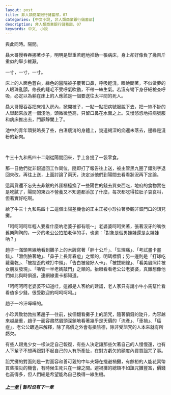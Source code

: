 ```yaml
---
layout: post
title: 非人類商業銀行儲蓄部，07
categories: [中文小說, 非人類商業銀行儲蓄部]
description: 非人類商業銀行儲蓄部，07
keywords: 中文, 小說
---
```


與此同時。陽間。

贔大哥慢吞吞挪著步子，明明是舉重若輕地推動一張病床，身上卻好像負了幾百斤重似的舉步維艱。

一寸，一寸，一寸。

床上的人面色蒼白，綠色的醫院被子覆著口鼻，呼吸輕淺。眼瞼闔著，不似做夢的人眼珠亂顫，修長的睫毛不受呼氣吹動，不帶一絲生氣。若沒有彎下身仔細檢查呼吸，必定以為躺在床上的人應該是一個要送往太平間的死人。

贔大哥慢吞吞把床推入房內，掀開被子，一點一點把病號服脫下去，把一絲不掛的人舉起來放進一個淺池，頭微微墊高，只留口鼻在水面之上。又慢悠悠地把病號服和病床推出去，門靜靜闔上了。

池中的青年頭髮略長了些，白湛瘦消的身體上，幾道褐深的痂還未落去，邊緣是淺粉的新肉。

<br/>

牛三十九和馬四十二剛從陽間回來，手上各提了一袋零食。

那一日他們從非銀返回工作崗位，隨即打了報告往上送，被主管黑九圈了錯別字退回來改，再往上送，上面討論了兩天，決定派他們到陽間去看看狀況再下定論。

這兩貨還不忘先去非銀的外匯櫃檯換了一些陽世的錢去買東西吃，地府的食物實在是吃膩了，陽間的東西不營養又不知道都添加了什麼，每次都吃得拉肚子哀哀叫，但著實好吃啊。

給了牛三十九和馬四十二這個出陽差機會的正主正被小珍拉著參觀非銀門口的詛咒攤。

「呵呵呵呵年輕人要看什麼吶老婆子都有哦～」老婆婆呵呵笑著，張著沒牙的嘴依舊樂陶陶的，一旁的老公公拍拍老伴的手，也道：「對象是個男娃娃還是女娃娃吶？」

趙子一滿頭黑線地看到攤子上的木牌寫著「胖十公斤」、「生理痛」、「考試畫卡畫錯」、「滑倒臉著地」、「鼻子上長青春痘」之類的，明碼標價；另一邊則是「打球吃蘿蔔乾」、「被投歪的球打中頭」、「告白被發好人卡」、「被拔網線」、「看美眉照片被女朋友發現」、「嚕管一半老媽敲門」之類的。抬眼看看老公公老婆婆，真難想像他們如此與時俱進，連網線畫卡都知道。

「呵呵呵呵老婆婆不知道哇，這都是人客給的建議，老人家只有請小牛小馬幫忙看看值多少錢，很受歡迎的呵呵呵呵。」

趙子一冷汗嘩嘩的。

小珍興致勃勃拉著趙子一往前，挨個翻看攤子上的詛咒，隨著價錢的陡升，內容越來越嚴重，趙子一面容肅然眉頭深鎖地看著幾乎是天價的「流產」、「車禍」、「癌症」，老公公踱過來解釋，除了高價之外會有損陰德，除非受詛咒的人本來就有所虧欠。

有些人跟鬼少女一樣決定自己報復，有些人決定讓那些欠著自己的人慢慢還，也有人下輩子不想再跟對不起自己的人有所牽扯，在對方虧欠的額度內買買詛咒了事。

詛咒攤的對面則是一對面容和善可親的中年夫婦在擺避禍攤，有餘裕的人能花冥幣買些擋災的機會，有時候生死只在一線之間。避禍攤的總類不如詛咒攤豐富，價錢也高得多，但人們總是希望能為自己換得一線生機。

##### [上一章](/../../2020/03/07/AnLiShuang-NonhumanBank-6/) | 暂时没有下一章
